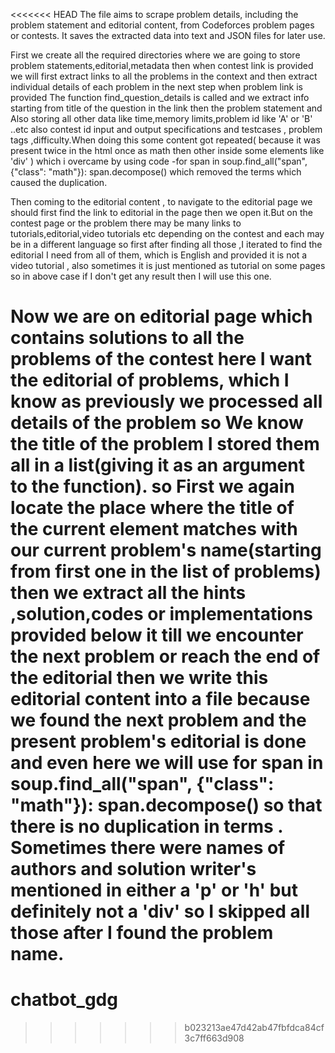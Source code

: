 <<<<<<< HEAD
The file aims to scrape problem details, including the problem statement and editorial content, 
from Codeforces problem pages or contests. It saves the extracted data into text and JSON files for later use.

First we create all the required directories where we are going to store problem statements,editorial,metadata then when contest link is provided 
we will first extract links to all the problems in the context and then extract individual details of each problem in the next step
when problem link is provided The function find_question_details is called and we extract info starting from
title of the question in the link then the problem statement and Also storing all other data like time,memory limits,problem id like 'A' or 'B' ..etc also contest id
input and output specifications and testcases , problem tags ,difficulty.When doing this some content got repeated(
because it was present twice in the html once as math then other inside some elements like 'div' )
which i overcame by using code -for span in soup.find_all("span", {"class": "math"}): span.decompose() which removed the terms which
caused the duplication.

Then coming to the editorial content , to navigate to the editorial page we should first find the link to editorial
in the page then we open it.But on the contest page or the problem there may be many links to tutorials,editorial,video tutorials etc
depending on the contest and each may be in a different language so first after finding all those ,I iterated
to find the editorial I need from all of them, which is English and provided it is not a video tutorial , also sometimes it is just mentioned as
tutorial on some pages so in above case if I don't get any result then I will use this one.

Now we are on editorial page which contains solutions to all the problems of the contest here I want the 
editorial of problems, which I know as previously we processed all details of the problem so We know
the title of the problem I stored them all in a list(giving it as an argument to the function). so First we again locate the place where the title of the current element matches
with our current problem's name(starting from first one in the list of problems) then we extract all the hints ,solution,codes or implementations provided below it till
we encounter the next problem or reach the end of the editorial then we write this editorial content into a file because we found the next 
problem and the present problem's editorial is done and even here we will use for span in soup.find_all("span", {"class": "math"}): span.decompose() 
so that there is no duplication in terms . Sometimes there were names of authors and 
solution writer's mentioned in either a 'p' or 'h' but definitely not a 'div' so I skipped all those after I
found the problem name.
=======
# chatbot_gdg
>>>>>>> b023213ae47d42ab47fbfdca84cf3c7ff663d908
